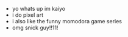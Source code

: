 - yo whats up im kaiyo
- i do pixel art
- i also like the funny momodora game series
- omg snick guy!!11!
